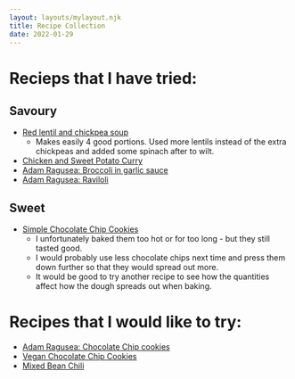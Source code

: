 ```yaml
---
layout: layouts/mylayout.njk
title: Recipe Collection
date: 2022-01-29
---
```


# Recieps that I have tried:
## Savoury
 - [Red lentil and chickpea soup](https://www.bbcgoodfood.com/recipes/red-lentil-chickpea-chilli-soup)
   - Makes easily 4 good portions. Used more lentils instead of the extra chickpeas and added some spinach after to wilt.
 - [Chicken and Sweet Potato Curry](https://www.bbc.co.uk/food/recipes/healthy_chicken_and_46387)
 - [Adam Ragusea: Broccoli in garlic sauce](https://www.youtube.com/watch?v=Xt5zzI_3-VA)
 - [Adam Ragusea: Raviloli](https://www.youtube.com/watch?v=scwtoKAikck)
## Sweet
 - [Simple Chocolate Chip Cookies](https://www.bbcgoodfood.com/user/784559/recipe/easy-chocolate-chip-cookies)
   - I unfortunately baked them too hot or for too long - but they still tasted good. 
   - I would probably use less chocolate chips next time and press them down further so that they would spread out more.  
   - It would be good to try another recipe to see how the quantities affect how the dough spreads out when baking.

# Recipes that I would like to try:
 - [Adam Ragusea: Chocolate Chip cookies](https://www.youtube.com/watch?v=OnGrHD1hRkk)
 - [Vegan Chocolate Chip Cookies](https://www.bbc.co.uk/food/recipes/vegan_chocolate_cookies_04207)
 - [Mixed Bean Chili](https://www.bbcgoodfood.com/recipes/mixed-bean-chilli-wedges)
 

